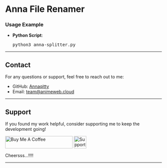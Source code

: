 # Anna File Renamer

<h3>Usage Example</h3>
<ul>
    <li><strong>Python Script</strong>:
        <pre>python3 anna-splitter.py</pre>
    </li>
</ul>

<hr>

<h2>Contact</h2>
<p>For any questions or support, feel free to reach out to me:</p>
<ul>
    <li>GitHub: <a href="https://github.com/annaqitty">Annaqitty</a></li>
    <li>Email: <a href="mailto:team@animeweb.cloud">team@animeweb.cloud</a></li>
</ul>

<hr>

<h2>Support</h2>
<p>If you found my work helpful, consider supporting me to keep the development going!</p>

<p>
    <!-- Buy Me a Coffee Button -->
    <a href="https://paypal.me/chuakerz?country.x=ID&locale.x=id_ID" target="_blank" style="text-decoration: none;">
        <img align="center" src="https://www.buymeacoffee.com/assets/img/custom_images/yellow_img.png" alt="Buy Me A Coffee" height="40" width="217" />
        <img align="center" src="https://www.paypalobjects.com/webstatic/en_US/i/buttons/pp-acceptance-medium.png" alt="Support via PayPal" height="40" />
    </a>
</p>

<p>
    <!-- PayPal Button -->
    <a href="https://wa.me/62895405001522" target="_blank" style="text-decoration: none;">Cheersss...!!!!</a>
</p>

<hr>
